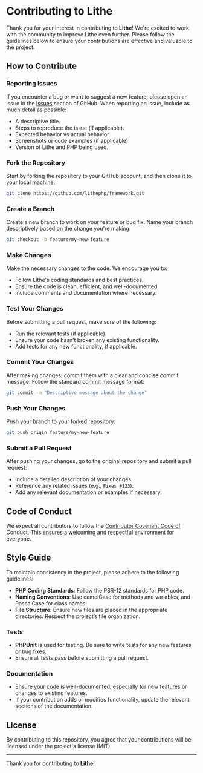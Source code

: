 # Contributing to Lithe

Thank you for your interest in contributing to **Lithe**! We're excited to work with the community to improve Lithe even further. Please follow the guidelines below to ensure your contributions are effective and valuable to the project.

## How to Contribute

### Reporting Issues

If you encounter a bug or want to suggest a new feature, please open an issue in the [Issues](https://github.com/lithephp/framework/issues) section of GitHub. When reporting an issue, include as much detail as possible:

- A descriptive title.
- Steps to reproduce the issue (if applicable).
- Expected behavior vs actual behavior.
- Screenshots or code examples (if applicable).
- Version of Lithe and PHP being used.

### Fork the Repository

Start by forking the repository to your GitHub account, and then clone it to your local machine:

```bash
git clone https://github.com/lithephp/framework.git
```

### Create a Branch

Create a new branch to work on your feature or bug fix. Name your branch descriptively based on the change you're making:

```bash
git checkout -b feature/my-new-feature
```

### Make Changes

Make the necessary changes to the code. We encourage you to:

- Follow Lithe's coding standards and best practices.
- Ensure the code is clean, efficient, and well-documented.
- Include comments and documentation where necessary.

### Test Your Changes

Before submitting a pull request, make sure of the following:

- Run the relevant tests (if applicable).
- Ensure your code hasn’t broken any existing functionality.
- Add tests for any new functionality, if applicable.

### Commit Your Changes

After making changes, commit them with a clear and concise commit message. Follow the standard commit message format:

```bash
git commit -m "Descriptive message about the change"
```

### Push Your Changes

Push your branch to your forked repository:

```bash
git push origin feature/my-new-feature
```

### Submit a Pull Request

After pushing your changes, go to the original repository and submit a pull request:

- Include a detailed description of your changes.
- Reference any related issues (e.g., `Fixes #123`).
- Add any relevant documentation or examples if necessary.

## Code of Conduct

We expect all contributors to follow the [Contributor Covenant Code of Conduct](https://www.contributor-covenant.org/version/2/0/code_of_conduct/). This ensures a welcoming and respectful environment for everyone.

## Style Guide

To maintain consistency in the project, please adhere to the following guidelines:

- **PHP Coding Standards**: Follow the PSR-12 standards for PHP code.
- **Naming Conventions**: Use camelCase for methods and variables, and PascalCase for class names.
- **File Structure**: Ensure new files are placed in the appropriate directories. Respect the project’s file organization.

### Tests

- **PHPUnit** is used for testing. Be sure to write tests for any new features or bug fixes.
- Ensure all tests pass before submitting a pull request.

### Documentation

- Ensure your code is well-documented, especially for new features or changes to existing features.
- If your contribution adds or modifies functionality, update the relevant sections of the documentation.

## License

By contributing to this repository, you agree that your contributions will be licensed under the project's license (MIT).

---

Thank you for contributing to **Lithe**!